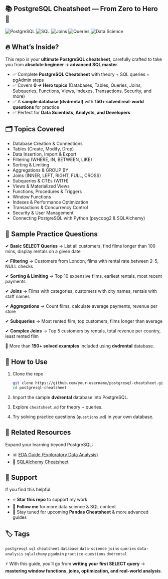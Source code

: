 ## 📚 PostgreSQL Cheatsheet — From Zero to Hero 🚀

![PostgreSQL](https://img.shields.io/badge/PostgreSQL-336791?style=for-the-badge\&logo=postgresql\&logoColor=white)
![SQL](https://img.shields.io/badge/SQL-Basics-blue?style=for-the-badge)
![Joins](https://img.shields.io/badge/SQL-JOINS-green?style=for-the-badge)
![Queries](https://img.shields.io/badge/150%2B-Queries-orange?style=for-the-badge)
![Data Science](https://img.shields.io/badge/Data%20Science-Friendly-purple?style=for-the-badge)

## 🔥 What’s Inside?

This repo is your **ultimate PostgreSQL cheatsheet**, carefully crafted to take you from **absolute beginner → advanced SQL master**.

* ✅ Complete **PostgreSQL Cheatsheet** with theory + SQL queries + pgAdmin steps
* ✅ Covers **0 → Hero topics** (Databases, Tables, Queries, Joins, Subqueries, Functions, Views, Indexes, Transactions, Security, and more)
* ✅ A **sample database (dvdrental)** with **150+ solved real-world questions** for practice
* ✅ Perfect for **Data Scientists, Analysts, and Developers**

## 🗂️ Topics Covered

* Database Creation & Connections
* Tables (Create, Modify, Drop)
* Data Insertion, Import & Export
* Filtering (WHERE, IN, BETWEEN, LIKE)
* Sorting & Limiting
* Aggregations & GROUP BY
* Joins (INNER, LEFT, RIGHT, FULL, CROSS)
* Subqueries & CTEs (WITH)
* Views & Materialized Views
* Functions, Procedures & Triggers
* Window Functions
* Indexes & Performance Optimization
* Transactions & Concurrency Control
* Security & User Management
* Connecting PostgreSQL with Python (psycopg2 & SQLAlchemy)

## 📝 Sample Practice Questions

✔ **Basic SELECT Queries** → List all customers, find films longer than 100 mins, display rentals on a given date

✔ **Filtering** → Customers from London, films with rental rate between 2–5, NULL checks

✔ **Sorting & Limiting** → Top 10 expensive films, earliest rentals, most recent payments

✔ **Joins** → Films with categories, customers with city names, rentals with staff names

✔ **Aggregations** → Count films, calculate average payments, revenue per store

✔ **Subqueries** → Most rented film, top customers, films longer than average

✔ **Complex Joins** → Top 5 customers by rentals, total revenue per country, least rented film

📌 More than **150+ solved examples** included using **dvdrental** database.

## 🚀 How to Use

1. Clone the repo

   ```bash
   git clone https://github.com/your-username/postgresql-cheatsheet.git
   cd postgresql-cheatsheet
   ```
2. Import the sample **dvdrental** database into PostgreSQL.
3. Explore `cheatsheet.md` for theory + queries.
4. Try solving practice questions (`questions.md`) in your own database.

## 🔗 Related Resources

Expand your learning beyond PostgreSQL:

* 📊 [EDA Guide (Exploratory Data Analysis)](https://github.com/Harmain-Ali/Complete-EDA-Guide)
* 🐍 [SQLAlchemy Cheatsheet](https://github.com/Harmain-Ali/SQLAlchemy-For-DataScience)


## 🌟 Support

If you find this helpful:

* ⭐ **Star this repo** to support my work
* 👤 **Follow me** for more data science & SQL content
* 🔔 Stay tuned for upcoming **Pandas Cheatsheet** & more advanced guides

## 🏷️ Tags

`postgresql` `sql` `cheatsheet` `database` `data-science` `joins` `queries` `data-analysis` `sqlalchemy` `pgadmin` `practice-questions` `dvdrental`

⚡ With this guide, you’ll go from **writing your first SELECT query** → **mastering window functions, joins, optimization, and real-world analysis**.
